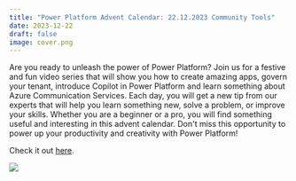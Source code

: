 ```yaml
---
title: "Power Platform Advent Calendar: 22.12.2023 Community Tools"
date: 2023-12-22
draft: false
image: cover.png
---
```


Are you ready to unleash the power of Power Platform? Join us for a festive and fun video series that will show you how to create amazing apps, govern your tenant, introduce Copilot in Power Platform and learn something about Azure Communication Services. Each day, you will get a new tip from our experts that will help you learn something new, solve a problem, or improve your skills. Whether you are a beginner or a pro, you will find something useful and interesting in this advent calendar. Don't miss this opportunity to power up your productivity and creativity with Power Platform!

Check it out [here](https://youtu.be/KmaZPyU5ass).

[![](video.png)](https://youtu.be/KmaZPyU5ass)